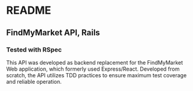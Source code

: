 # README

## FindMyMarket API, Rails
### Tested with RSpec
This API was developed as backend replacement for the FindMyMarket Web application, which formerly used Express/React.
Developed from scratch, the API utilizes TDD practices to ensure maximum test coverage and reliable operation.

